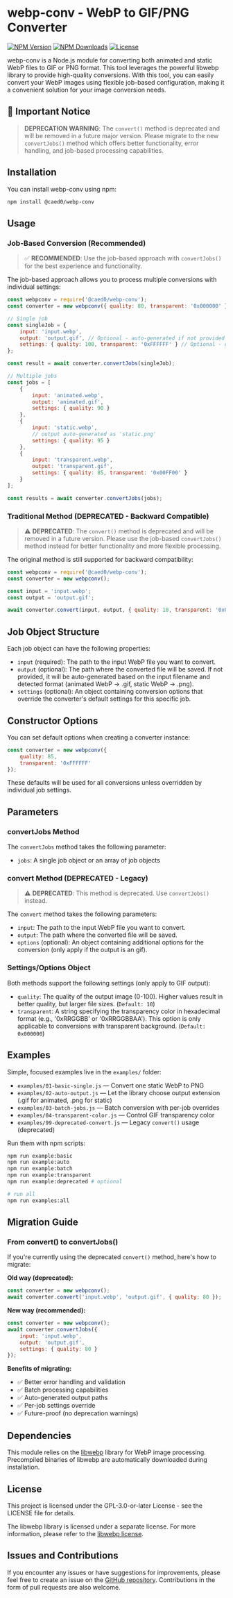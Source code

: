 # webp-conv - WebP to GIF/PNG Converter 
[![NPM Version](https://img.shields.io/npm/v/%40caed0%2Fwebp-conv?style=for-the-badge)](https://www.npmjs.com/package/@caed0/webp-conv)
[![NPM Downloads](https://img.shields.io/npm/d18m/%40caed0%2Fwebp-conv?style=for-the-badge)](https://www.npmjs.com/package/@caed0/webp-conv)
[![License](https://img.shields.io/npm/l/%40caed0%2Fwebp-conv?style=for-the-badge)](LICENSE)

webp-conv is a Node.js module for converting both animated and static WebP files to GIF or PNG format. This tool leverages the powerful libwebp library to provide high-quality conversions. With this tool, you can easily convert your WebP images using flexible job-based configuration, making it a convenient solution for your image conversion needs.

## 🚨 Important Notice

> **DEPRECATION WARNING**: The `convert()` method is deprecated and will be removed in a future major version. Please migrate to the new `convertJobs()` method which offers better functionality, error handling, and job-based processing capabilities.

## Installation

You can install webp-conv using npm:

```bash
npm install @caed0/webp-conv
```

## Usage

### Job-Based Conversion (Recommended)

> ✅ **RECOMMENDED**: Use the job-based approach with `convertJobs()` for the best experience and functionality.

The job-based approach allows you to process multiple conversions with individual settings:

```javascript
const webpconv = require('@caed0/webp-conv');
const converter = new webpconv({ quality: 80, transparent: '0x000000' }); // Default settings

// Single job
const singleJob = {
    input: 'input.webp',
    output: 'output.gif', // Optional - auto-generated if not provided
    settings: { quality: 100, transparent: '0xFFFFFF' } // Optional - overrides defaults
};

const result = await converter.convertJobs(singleJob);

// Multiple jobs
const jobs = [
    {
        input: 'animated.webp',
        output: 'animated.gif',
        settings: { quality: 90 }
    },
    {
        input: 'static.webp',
        // output auto-generated as 'static.png'
        settings: { quality: 95 }
    },
    {
        input: 'transparent.webp',
        output: 'transparent.gif',
        settings: { quality: 85, transparent: '0x00FF00' }
    }
];

const results = await converter.convertJobs(jobs);
```

### Traditional Method (DEPRECATED - Backward Compatible)

> ⚠️ **DEPRECATED**: The `convert()` method is deprecated and will be removed in a future version. Please use the job-based `convertJobs()` method instead for better functionality and more flexible processing.

The original method is still supported for backward compatibility:

```javascript
const webpconv = require('@caed0/webp-conv');
const converter = new webpconv();

const input = 'input.webp';
const output = 'output.gif';

await converter.convert(input, output, { quality: 10, transparent: '0x000000' });
```

## Job Object Structure

Each job object can have the following properties:

- `input` (required): The path to the input WebP file you want to convert.
- `output` (optional): The path where the converted file will be saved. If not provided, it will be auto-generated based on the input filename and detected format (animated WebP → .gif, static WebP → .png).
- `settings` (optional): An object containing conversion options that override the converter's default settings for this specific job.

## Constructor Options

You can set default options when creating a converter instance:

```javascript
const converter = new webpconv({
    quality: 85,
    transparent: '0xFFFFFF'
});
```

These defaults will be used for all conversions unless overridden by individual job settings.

## Parameters

### convertJobs Method

The `convertJobs` method takes the following parameter:

- `jobs`: A single job object or an array of job objects

### convert Method (DEPRECATED - Legacy)

> ⚠️ **DEPRECATED**: This method is deprecated. Use `convertJobs()` instead.

The `convert` method takes the following parameters:

- `input`: The path to the input WebP file you want to convert.
- `output`: The path where the converted file will be saved.
- `options` (optional): An object containing additional options for the conversion (only apply if the output is an gif).

### Settings/Options Object

Both methods support the following settings (only apply to GIF output):

- `quality`: The quality of the output image (0-100). Higher values result in better quality, but larger file sizes. (`Default: 10`)
- `transparent`: A string specifying the transparency color in hexadecimal format (e.g., '0xRRGGBB' or '0xRRGGBBAA'). This option is only applicable to conversions with transparent background. (`Default: 0x000000`)

## Examples

Simple, focused examples live in the `examples/` folder:

- `examples/01-basic-single.js` — Convert one static WebP to PNG
- `examples/02-auto-output.js` — Let the library choose output extension (.gif for animated, .png for static)
- `examples/03-batch-jobs.js` — Batch conversion with per-job overrides
- `examples/04-transparent-color.js` — Control GIF transparency color
- `examples/99-deprecated-convert.js` — Legacy `convert()` usage (deprecated)

Run them with npm scripts:

```bash
npm run example:basic
npm run example:auto
npm run example:batch
npm run example:transparent
npm run example:deprecated # optional

# run all
npm run examples:all
```

## Migration Guide

### From convert() to convertJobs()

If you're currently using the deprecated `convert()` method, here's how to migrate:

**Old way (deprecated):**
```javascript
const converter = new webpconv();
await converter.convert('input.webp', 'output.gif', { quality: 80 });
```

**New way (recommended):**
```javascript
const converter = new webpconv();
await converter.convertJobs({
    input: 'input.webp',
    output: 'output.gif',
    settings: { quality: 80 }
});
```

**Benefits of migrating:**
- ✅ Better error handling and validation
- ✅ Batch processing capabilities
- ✅ Auto-generated output paths
- ✅ Per-job settings override
- ✅ Future-proof (no deprecation warnings)

## Dependencies

This module relies on the [libwebp](https://developers.google.com/speed/webp) library for WebP image processing. Precompiled binaries of libwebp are automatically downloaded during installation.

## License

This project is licensed under the GPL-3.0-or-later License - see the LICENSE file for details.

The libwebp library is licensed under a separate license. For more information, please refer to the [libwebp license](https://github.com/webmproject/libwebp/blob/main/COPYING).

## Issues and Contributions

If you encounter any issues or have suggestions for improvements, please feel free to create an issue on the [GitHub repository](https://github.com/caed0/webp-conv/issues). Contributions in the form of pull requests are also welcome.
